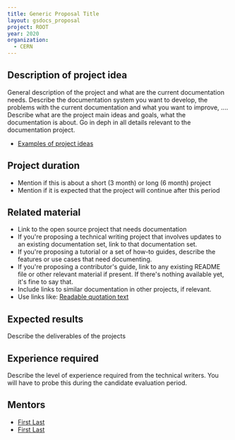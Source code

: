 ```yaml
---
title: Generic Proposal Title
layout: gsdocs_proposal
project: ROOT
year: 2020
organization:
  - CERN
---
```


## Description of project idea

General description of the project and what are the current documentation needs. Describe the documentation system you want to develop, the problems with the current documentation and what you want to improve, .... Describe what are the project main ideas and goals, what the documentation is about. Go in deph in all details relevant to the documentation project.

 * [Examples of project ideas](https://developers.google.com/season-of-docs/docs/project-ideas#example_projects)

## Project duration
 * Mention if this is about a short (3 month) or long (6 month) project
 * Mention if it is expected that the project will continue after this period

## Related material
  * Link to the open source project that needs documentation
  * If you're proposing a technical writing project that involves updates to an existing documentation set, link to that documentation set.
  * If you're proposing a tutorial or a set of how-to guides, describe the features or use cases that need documenting.
  * If you're proposing a contributor's guide, link to any existing README file or other relevant material if present. If there's nothing available yet, it's fine to say that.
  * Include links to similar documentation in other projects, if relevant.
  * Use links like: [Readable quotation text](proposal_ROOTgeneric.html)

## Expected results
Describe the deliverables of the projects 

## Experience required
Describe the level of experience required from the technical writers. You will have to probe this during the candidate evaluation period.

## Mentors
  * [First Last](mailto:email@domain)
  * [First Last](mailto:email@domain)
